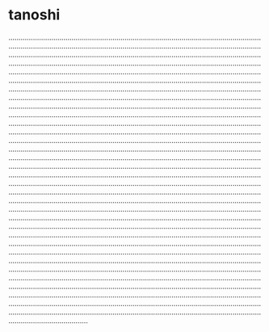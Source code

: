 # tanoshi
...................................................................................................................................................................................................................................................................................................................................................................................................................................................................................................................................................................................................................................................................................................................................................................................................................................................................................................................................................................................................................................................................................................................................................................................................................................................................................................................................................................................................................................................................................................................................................................................................................................................................................................................................................................................................................................................................................................................................................................................................................................................................................................................................................................................................................................................................................................................................................................................................................................................................................................................................................................................................................................................................................................................................................................................................................................................................................................................................................................................................................................................................................................................................................................................................................................................................................................................................................................................................................................................................................................................................................................................................................................................................................................................................................................................................................................................................................................................................................................................................................................................................................................................................................................................................................................................................................................
